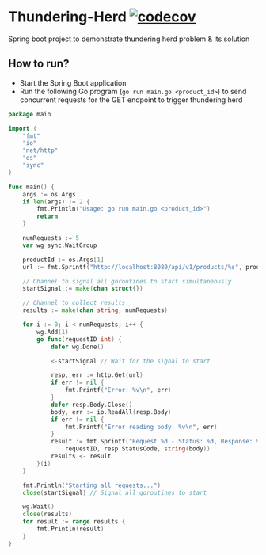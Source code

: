 # Thundering-Herd [![codecov](https://codecov.io/github/varunu28/Thundering-Herd/graph/badge.svg?token=AZIAO39QG5)](https://codecov.io/github/varunu28/Thundering-Herd)
Spring boot project to demonstrate thundering herd problem &amp; its solution

## How to run?
- Start the Spring Boot application 
- Run the following Go program (`go run main.go <product_id>`) to send concurrent requests for the GET endpoint to
  trigger
  thundering 
herd

```go
package main

import (
	"fmt"
	"io"
	"net/http"
	"os"
	"sync"
)

func main() {
	args := os.Args
	if len(args) != 2 {
		fmt.Println("Usage: go run main.go <product_id>")
		return
	}

	numRequests := 5
	var wg sync.WaitGroup

	productId := os.Args[1]
	url := fmt.Sprintf("http://localhost:8080/api/v1/products/%s", productId)

	// Channel to signal all goroutines to start simultaneously
	startSignal := make(chan struct{})

	// Channel to collect results
	results := make(chan string, numRequests)

	for i := 0; i < numRequests; i++ {
		wg.Add(1)
		go func(requestID int) {
			defer wg.Done()

			<-startSignal // Wait for the signal to start

			resp, err := http.Get(url)
			if err != nil {
				fmt.Printf("Error: %v\n", err)
			}
			defer resp.Body.Close()
			body, err := io.ReadAll(resp.Body)
			if err != nil {
				fmt.Printf("Error reading body: %v\n", err)
			}
			result := fmt.Sprintf("Request %d - Status: %d, Response: %s",
				requestID, resp.StatusCode, string(body))
			results <- result
		}(i)
	}

	fmt.Println("Starting all requests...")
	close(startSignal) // Signal all goroutines to start

	wg.Wait()
	close(results)
	for result := range results {
		fmt.Println(result)
	}
}
```